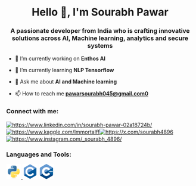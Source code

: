<h1 align="center">Hello 👋, I'm Sourabh Pawar</h1>
<h3 align="center">A passionate developer from India who is crafting innovative solutions across AI, Machine learning, analytics and secure systems</h3>

- 🔭 I’m currently working on **Enthos AI**

- 🌱 I’m currently learning **NLP Tensorflow**

- 💬 Ask me about **AI and Machine learning**

- 📫 How to reach me **pawarsourabh045@gmail.com0**
  
<h3 align="left">Connect with me:</h3>
<p align="left">
<a href="https://linkedin.com/in/https://www.linkedin.com/in/sourabh-pawar-02a18724b/" target="blank"><img align="center" src="https://raw.githubusercontent.com/rahuldkjain/github-profile-readme-generator/master/src/images/icons/Social/linked-in-alt.svg" alt="https://www.linkedin.com/in/sourabh-pawar-02a18724b/" height="30" width="40" /></a><a href="https://kaggle.com/https://www.kaggle.com/lmmortalff" target="blank"><img align="center" src="https://raw.githubusercontent.com/rahuldkjain/github-profile-readme-generator/master/src/images/icons/Social/kaggle.svg" alt="https://www.kaggle.com/lmmortalff" height="30" width="40" /></a><a href="https://twitter.com/https://x.com/sourabh4896" target="blank"><img align="center" src="https://raw.githubusercontent.com/rahuldkjain/github-profile-readme-generator/master/src/images/icons/Social/twitter.svg" alt="https://x.com/sourabh4896" height="30" width="40" /></a><a href="https://instagram.com/https://www.instagram.com/_sourabh_4896/" target="blank"><img align="center" src="https://raw.githubusercontent.com/rahuldkjain/github-profile-readme-generator/master/src/images/icons/Social/instagram.svg" alt="https://www.instagram.com/_sourabh_4896/" height="30" width="40" /></a>
</p>

<h3 align="left">Languages and Tools:</h3>
<p align="left"> <a href="https://www.cprogramming.com/" target="_blank" rel="noreferrer"> <a href="https://www.python.org" target="_blank" rel="noreferrer"> <img src="https://raw.githubusercontent.com/devicons/devicon/master/icons/python/python-original.svg" alt="python" width="40" height="40"/> </a> <img src="https://raw.githubusercontent.com/devicons/devicon/master/icons/c/c-original.svg" alt="c" width="40" height="40"/> </a> <a href="https://www.w3schools.com/cpp/" target="_blank" rel="noreferrer"> <img src="https://raw.githubusercontent.com/devicons/devicon/master/icons/cplusplus/cplusplus-original.svg" alt="cplusplus" width="40" height="40"/> </a> </p>

